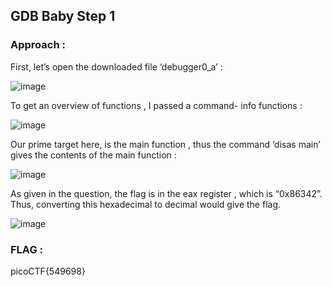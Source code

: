 ## GDB Baby Step 1 

### Approach :
First, let’s open the downloaded file ‘debugger0_a’ :

![image](https://github.com/parthhhhh21/picoCTF-writeups/assets/148140667/804ae262-dacc-40de-a7cb-34cad7a2e97d)

To get an overview of functions ,  I passed a command- info functions :

![image](https://github.com/parthhhhh21/picoCTF-writeups/assets/148140667/2cf03bb4-0705-4c4e-a264-12eb7d727aad)

Our prime target here, is the main function , thus the command ‘disas main’ gives the contents of the main function :

![image](https://github.com/parthhhhh21/picoCTF-writeups/assets/148140667/32f5a263-ea22-490a-92fb-3762622d7003)


As given in the question, the flag is in the eax register , which is “0x86342”. Thus, converting this hexadecimal to decimal would give the flag.


![image](https://github.com/parthhhhh21/picoCTF-writeups/assets/148140667/a505392d-24cd-43e3-ac79-e142b3aac228)

### FLAG :


picoCTF{549698}



